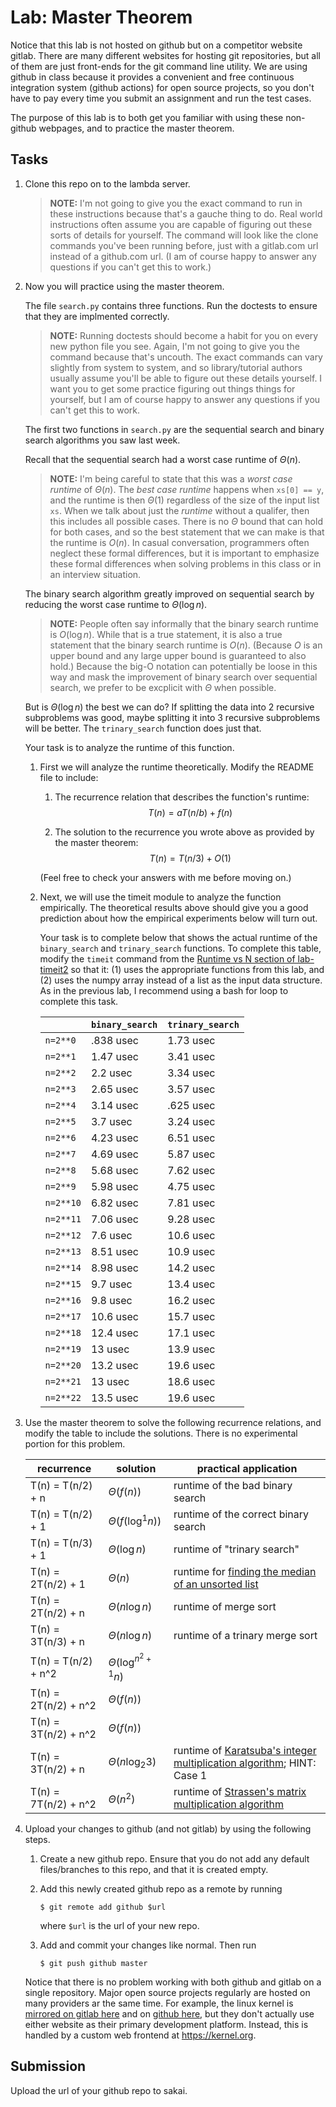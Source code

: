# Lab: Master Theorem

Notice that this lab is not hosted on github but on a competitor website gitlab.
There are many different websites for hosting git repositories,
but all of them are just front-ends for the git command line utility.
We are using github in class because it provides a convenient and free continuous integration system (github actions) for open source projects,
so you don't have to pay every time you submit an assignment and run the test cases.

The purpose of this lab is to both get you familiar with using these non-github webpages, and to practice the master theorem.

## Tasks

1. Clone this repo on to the lambda server.

    > **NOTE:**
    > I'm not going to give you the exact command to run in these instructions because that's a gauche thing to do.
    > Real world instructions often assume you are capable of figuring out these sorts of details for yourself.
    > The command will look like the clone commands you've been running before, just with a gitlab.com url instead of a github.com url.
    > (I am of course happy to answer any questions if you can't get this to work.)

1. Now you will practice using the master theorem.

    The file `search.py` contains three functions.
    Run the doctests to ensure that they are implmented correctly.

    > **NOTE:**
    > Running doctests should become a habit for you on every new python file you see.
    > Again, I'm not going to give you the command because that's uncouth.
    > The exact commands can vary slightly from system to system,
    > and so library/tutorial authors usually assume you'll be able to figure out these details yourself.
    > I want you to get some practice figuring out things things for yourself,
    > but I am of course happy to answer any questions if you can't get this to work.

    The first two functions in `search.py` are the sequential search and binary search algorithms you saw last week.

    Recall that the sequential search had a worst case runtime of $\Theta(n)$.

    > **NOTE:**
    > I'm being careful to state that this was a *worst case runtime* of $\Theta(n)$.
    > The *best case runtime* happens when `xs[0] == y`,
    > and the runtime is then $\Theta(1)$ regardless of the size of the input list `xs`.
    > When we talk about just the *runtime* without a qualifer,
    > then this includes all possible cases.
    > There is no $\Theta$ bound that can hold for both cases,
    > and so the best statement that we can make is that the runtime is $O(n)$.
    > In casual conversation, programmers often neglect these formal differences,
    > but it is important to emphasize these formal differences when solving problems in this class or in an interview situation.

    The binary search algorithm greatly improved on sequential search by reducing the worst case runtime to $\Theta(\log n)$.

    > **NOTE:**
    > People often say informally that the binary search runtime is $O(\log n)$.
    > While that is a true statement, it is also a true statement that the binary search runtime is $O(n)$.
    > (Because $O$ is an upper bound and any large upper bound is guaranteed to also hold.)
    > Because the big-O notation can potentially be loose in this way and mask the improvement of binary search over sequential search,
    > we prefer to be excplicit with $\Theta$ when possible.

    But is $\Theta(\log n)$ the best we can do?
    If splitting the data into 2 recursive subproblems was good,
    maybe splitting it into 3 recursive subproblems will be better.
    The `trinary_search` function does just that.

    Your task is to analyze the runtime of this function.

    1. First we will analyze the runtime theoretically.
        Modify the README file to include:
    
        1. The recurrence relation that describes the function's runtime:
            $$T(n) = aT(n/b) + f(n)$$

        1. The solution to the recurrence you wrote above as provided by the master theorem:
            $$T(n) = T(n/3) + O(1)$$

        (Feel free to check your answers with me before moving on.)
    
    1. Next, we will use the timeit module to analyze the function empirically.
        The theoretical results above should give you a good prediction about how the empirical experiments below will turn out.

        Your task is to complete below that shows the actual runtime of the `binary_search` and `trinary_search` functions.
        To complete this table, modify the `timeit` command from the [Runtime vs N section of lab-timeit2](https://github.com/mikeizbicki/lab-timeit2#runtime-vs-n) so that it: (1) uses the appropriate functions from this lab, and (2) uses the numpy array instead of a list as the input data structure.
        As in the previous lab, I recommend using a bash for loop to complete this task.

        |                | `binary_search`           | `trinary_search`      |
        | -------------- | ------------------------- | --------------------- | 
        | `n=2**0`       | .838 usec                 | 1.73 usec             |
        | `n=2**1`       | 1.47 usec                 | 3.41 usec             |
        | `n=2**2`       | 2.2 usec                  | 3.34 usec             |
        | `n=2**3`       | 2.65 usec                 | 3.57 usec             |
        | `n=2**4`       | 3.14 usec                 | .625 usec             |
        | `n=2**5`       | 3.7 usec                  | 3.24 usec             |
        | `n=2**6`       | 4.23 usec                 | 6.51 usec             |
        | `n=2**7`       | 4.69 usec                 | 5.87 usec             |
        | `n=2**8`       | 5.68 usec                 | 7.62 usec             |
        | `n=2**9`       | 5.98 usec                 | 4.75 usec             |
        | `n=2**10`      | 6.82 usec                 | 7.81 usec             |
        | `n=2**11`      | 7.06 usec                 | 9.28 usec             |
        | `n=2**12`      | 7.6 usec                  | 10.6 usec             |
        | `n=2**13`      | 8.51 usec                 | 10.9 usec             |
        | `n=2**14`      | 8.98 usec                 | 14.2 usec             |
        | `n=2**15`      | 9.7 usec                  | 13.4 usec             |
        | `n=2**16`      | 9.8 usec                  | 16.2 usec             |
        | `n=2**17`      | 10.6 usec                 | 15.7 usec             |
        | `n=2**18`      | 12.4 usec                 | 17.1 usec             |
        | `n=2**19`      | 13 usec                   | 13.9 usec             |
        | `n=2**20`      | 13.2 usec                 | 19.6 usec             |
        | `n=2**21`      | 13 usec                   | 18.6 usec             |
        | `n=2**22`      | 13.5 usec                 | 19.6 usec             |


1. Use the master theorem to solve the following recurrence relations,
    and modify the table to include the solutions.
    There is no experimental portion for this problem.

    | recurrence           | solution                       | practical application                     |
    | -------------------- | ------------------------------ | ----------------------------------------- |
    | T(n) = T(n/2) + n    | $\Theta(f(n)                )$ | runtime of the bad binary search          |
    | T(n) = T(n/2) + 1    | $\Theta(f(\log^1 n)         )$ | runtime of the correct binary search      |
    | T(n) = T(n/3) + 1    | $\Theta(\log n              )$ | runtime of "trinary search"               |
    | T(n) = 2T(n/2) + 1   | $\Theta(n                   )$ | runtime for [finding the median of an unsorted list](https://en.wikipedia.org/wiki/Quickselect) |
    | T(n) = 2T(n/2) + n   | $\Theta(n \log n            )$ | runtime of merge sort                     |
    | T(n) = 3T(n/3) + n   | $\Theta(n \log n            )$ | runtime of a trinary merge sort           |
    | T(n) = T(n/2) + n^2  | $\Theta(\log^{n^2 + 1} n    )$ |                                           |
    | T(n) = 2T(n/2) + n^2 | $\Theta(f(n)                )$ |                                           |
    | T(n) = 3T(n/2) + n^2 | $\Theta(f(n)                )$ |                                           |
    | T(n) = 3T(n/2) + n   | $\Theta(n \log_2 3          )$ | runtime of [Karatsuba's integer multiplication algorithm](https://en.wikipedia.org/wiki/Karatsuba_algorithm); HINT: Case 1 |
    | T(n) = 7T(n/2) + n^2 | $\Theta(n^2                 )$ | runtime of [Strassen's matrix multiplication algorithm](https://en.wikipedia.org/wiki/Strassen_algorithm) |

1. Upload your changes to github (and not gitlab) by using the following steps.

    1. Create a new github repo.
        Ensure that you do not add any default files/branches to this repo, and that it is created empty.

    1. Add this newly created github repo as a remote by running
        ```
        $ git remote add github $url
        ```
        where `$url` is the url of your new repo.

    1. Add and commit your changes like normal.
        Then run
        ```
        $ git push github master
        ```
    
    Notice that there is no problem working with both github and gitlab on a single repository.
    Major open source projects regularly are hosted on many providers ar the same time.
    For example, the linux kernel is [mirrored on gitlab here](https://gitlab.com/linux-kernel/linux) and on [github here](https://github.com/torvalds/linux),
    but they don't actually use either website as their primary development platform.
    Instead, this is handled by a custom web frontend at <https://kernel.org>.

## Submission

Upload the url of your github repo to sakai.
